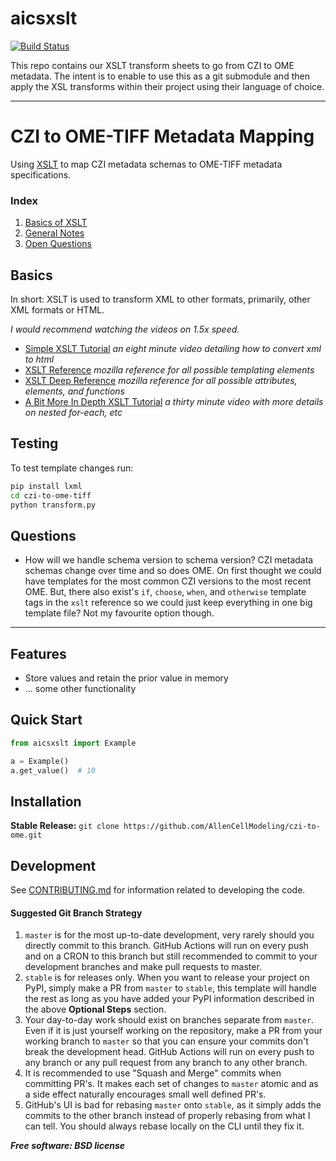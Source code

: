 # aicsxslt

[![Build Status](https://github.com/AllenCellModeling/czi-to-ome-xslt/workflows/Test%20and%20Lint/badge.svg)](https://github.com/AllenCellModeling/czi-to-ome-xslt/actions)

This repo contains our XSLT transform sheets to go from CZI to OME metadata.
The intent is to enable to use this as a git submodule and then apply the XSL transforms
within their project using their language of choice.

---

# CZI to OME-TIFF Metadata Mapping

Using [XSLT](https://en.wikipedia.org/wiki/XSLT) to map CZI metadata schemas to OME-TIFF metadata specifications.

### Index
1. [Basics of XSLT](#basics)
2. [General Notes](#notes)
3. [Open Questions](#questions)

## Basics
In short: XSLT is used to transform XML to other formats, primarily, other XML formats or HTML.

_I would recommend watching the videos on 1.5x speed._

* [Simple XSLT Tutorial](https://www.youtube.com/watch?v=BujLy71JY1k)
_an eight minute video detailing how to convert xml to html_
* [XSLT Reference](https://developer.mozilla.org/en-US/docs/Web/XSLT)
_mozilla reference for all possible templating elements_
* [XSLT Deep Reference](https://developer.mozilla.org/en-US/docs/Web/XSLT/Transforming_XML_with_XSLT)
_mozilla reference for all possible attributes, elements, and functions_
* [A Bit More In Depth XSLT Tutorial](https://www.youtube.com/watch?v=Rn1bvTYYsCY)
_a thirty minute video with more details on nested for-each, etc_

## Testing
To test template changes run:

```bash
pip install lxml
cd czi-to-ome-tiff
python transform.py
```

## Questions
* How will we handle schema version to schema version? CZI metadata schemas change over time and so does OME. On first
thought we could have templates for the most common CZI versions to the most recent OME. But, there also exist's `if`,
`choose`, `when`, and `otherwise` template tags in the `xslt` reference so we could just keep everything in one big
template file? Not my favourite option though.


---

## Features
* Store values and retain the prior value in memory
* ... some other functionality

## Quick Start
```python
from aicsxslt import Example

a = Example()
a.get_value()  # 10
```

## Installation
**Stable Release:** `git clone https://github.com/AllenCellModeling/czi-to-ome.git`<br>


## Development
See [CONTRIBUTING.md](CONTRIBUTING.md) for information related to developing the code.


#### Suggested Git Branch Strategy
1. `master` is for the most up-to-date development, very rarely should you directly commit to this branch. GitHub
Actions will run on every push and on a CRON to this branch but still recommended to commit to your development
branches and make pull requests to master.
2. `stable` is for releases only. When you want to release your project on PyPI, simply make a PR from `master` to
`stable`, this template will handle the rest as long as you have added your PyPI information described in the above
**Optional Steps** section.
3. Your day-to-day work should exist on branches separate from `master`. Even if it is just yourself working on the
repository, make a PR from your working branch to `master` so that you can ensure your commits don't break the
development head. GitHub Actions will run on every push to any branch or any pull request from any branch to any other
branch.
4. It is recommended to use "Squash and Merge" commits when committing PR's. It makes each set of changes to `master`
atomic and as a side effect naturally encourages small well defined PR's.
5. GitHub's UI is bad for rebasing `master` onto `stable`, as it simply adds the commits to the other branch instead of
properly rebasing from what I can tell. You should always rebase locally on the CLI until they fix it.


***Free software: BSD license***

